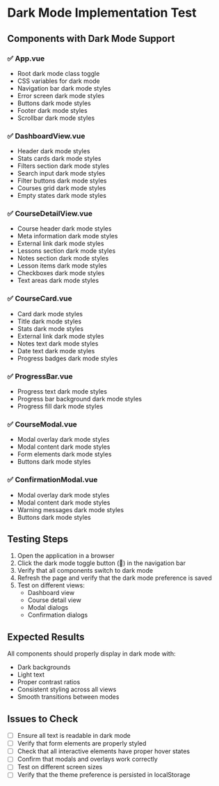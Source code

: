 # Dark Mode Implementation Test

## Components with Dark Mode Support

### ✅ App.vue
- Root dark mode class toggle
- CSS variables for dark mode
- Navigation bar dark mode styles
- Error screen dark mode styles
- Buttons dark mode styles
- Footer dark mode styles
- Scrollbar dark mode styles

### ✅ DashboardView.vue
- Header dark mode styles
- Stats cards dark mode styles
- Filters section dark mode styles
- Search input dark mode styles
- Filter buttons dark mode styles
- Courses grid dark mode styles
- Empty states dark mode styles

### ✅ CourseDetailView.vue
- Course header dark mode styles
- Meta information dark mode styles
- External link dark mode styles
- Lessons section dark mode styles
- Notes section dark mode styles
- Lesson items dark mode styles
- Checkboxes dark mode styles
- Text areas dark mode styles

### ✅ CourseCard.vue
- Card dark mode styles
- Title dark mode styles
- Stats dark mode styles
- External link dark mode styles
- Notes text dark mode styles
- Date text dark mode styles
- Progress badges dark mode styles

### ✅ ProgressBar.vue
- Progress text dark mode styles
- Progress bar background dark mode styles
- Progress fill dark mode styles

### ✅ CourseModal.vue
- Modal overlay dark mode styles
- Modal content dark mode styles
- Form elements dark mode styles
- Buttons dark mode styles

### ✅ ConfirmationModal.vue
- Modal overlay dark mode styles
- Modal content dark mode styles
- Warning messages dark mode styles
- Buttons dark mode styles

## Testing Steps

1. Open the application in a browser
2. Click the dark mode toggle button (🌙) in the navigation bar
3. Verify that all components switch to dark mode
4. Refresh the page and verify that the dark mode preference is saved
5. Test on different views:
   - Dashboard view
   - Course detail view
   - Modal dialogs
   - Confirmation dialogs

## Expected Results

All components should properly display in dark mode with:
- Dark backgrounds
- Light text
- Proper contrast ratios
- Consistent styling across all views
- Smooth transitions between modes

## Issues to Check

- [ ] Ensure all text is readable in dark mode
- [ ] Verify that form elements are properly styled
- [ ] Check that all interactive elements have proper hover states
- [ ] Confirm that modals and overlays work correctly
- [ ] Test on different screen sizes
- [ ] Verify that the theme preference is persisted in localStorage